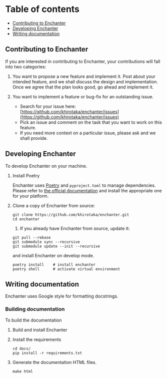 # Table of contents
*   [Contributing to Enchanter](#Contributing-to-Enchanter)
*   [Developing Enchanter](#Developing-Enchanter)
*   [Writing documentation](#Writing-documentation)

## Contributing to Enchanter
If you are interested in contributing to Enchanter, your contributions will fall into two categories:

1.  You want to propose a new feature and implement it.
Post about your intended feature, and we shall discuss the design and implementation. 
Once we agree that the plan looks good, go ahead and implement it.

2.  You want to implement a feature or bug-fix for an outstanding issue.
    *   Search for your issue here: [https://github.com/khirotaka/enchanter/issues](https://github.com/khirotaka/enchanter/issues)
    *   Pick an issue and comment on the task that you want to work on this feature.
    *   If you need more context on a particular issue, please ask and we shall provide.

## Developing Enchanter
To develop Enchanter on your machine.

1.  Install Poetry

    Enchanter uses [Poetry](https://python-poetry.org) and `pyproject.toml` to manage dependencies.  
    Please refer to [the official documentation](https://python-poetry.org/docs/#installation) and install the appropriate one for your platform.

2.  Clone a copy of Enchanter from source:
    ```shell script
    git clone https://github.com/khirotaka/enchanter.git
    cd enchanter
    ```

    1.  If you already have Enchanter from source, update it:
    ```shell script
    git pull --rebase
    git submodule sync --recursive
    git submodule update --init --recursive
    ```

    and install Enchanter on develop mode.

    ```shell script
    poetry install    # install enchanter
    poetry shell      # activate virtual environment
    ```

## Writing documentation
Enchanter uses Google style for formatting docstrings. 

### Building documentation
To build the documentation

1.  Build and install Enchanter

2.  Install the requirements

    ```shell script
    cd docs/
    pip install -r requirements.txt
    ```
    
3.  Generate the documentation HTML files.

    ```shell script
    make html
    ```
